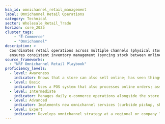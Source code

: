 ```yaml
---  
ksa_id: omnichannel_retail_management  
label: Omnichannel Retail Operations  
category: Technical  
sector: Wholesale_Retail_Trade  
horizon: core_2025  
cluster_tags: 
    - "E-Commerce"
    - "Omnichannel"
description: >  
  Coordinates retail operations across multiple channels (physical store, online store, mobile app, etc.);  
  ensures consistent inventory management (syncing stock between online and in-store), handles online order fulfillment and in-store pickup, aligns promotions and customer experience across channels, and utilizes retail tech (POS systems, order management software) to run a seamless omnichannel business.  
source_frameworks:  
  - "NRF Omnichannel Retail Playbook"  
proficiency_levels:  
  - level: Awareness  
    indicator: Knows that a store can also sell online; has seen things like “buy online pick up in store” (BOPIS) as a concept.  
  - level: Basic  
    indicator: Uses a POS system that also processes online orders; assists with packing online orders for shipment or setting aside pickup orders; updates inventory counts when something is sold or returned in either channel as instructed.  
  - level: Intermediate  
    indicator: Manages daily e-commerce operations alongside the store (monitors online sales, adjusts in-store staffing for pickup rush hours); coordinates with warehouse or suppliers to keep both store and online stock replenished; handles basic customer inquiries that move between channels (like return an online purchase in store).  
  - level: Advanced  
    indicator: Implements new omnichannel services (curbside pickup, ship-from-store); utilises analytics from each channel to optimize product placement and marketing; ensures the technology platforms (POS, e-commerce site, inventory system) are integrated and data is consistent; follows NRF best practices for unified commerce.  
  - level: Expert  
    indicator: Develops omnichannel strategy at a regional or company level; leads digital transformation projects for a retail chain; ensures a single view of inventory and customer for the organization; stays at the forefront of retail tech innovations and possibly contributes to industry playbooks or case studies on successful omnichannel integration.  
---  
```


